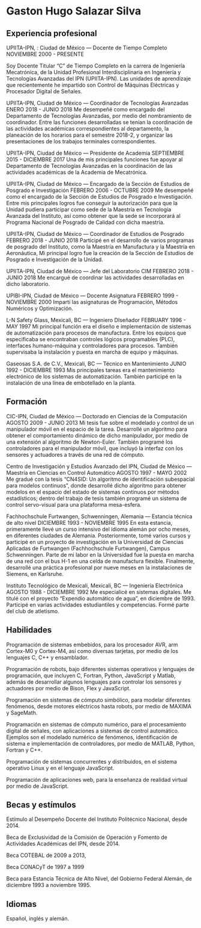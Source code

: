 # Gaston Hugo Salazar Silva

## Experiencia profesional

UPIITA-IPN,
:	Ciudad de México — Docente de Tiempo Completo  
	NOVIEMBRE 2000 - PRESENTE  

Soy Docente Titular “C” de Tiempo Completo en la carrera de Ingeniería
Mecatrónica, de la Unidad Profesional Interdisciplinaria en Ingeniería y
Tecnologías Avanzadas del IPN (UPIITA-IPN). Las unidades de aprendizaje que
recientemente he impartido son Control de Máquinas Eléctricas y Procesador
Digital de Señales.

UPIITA-IPN, Ciudad de México — Coordinador de Tecnologías Avanzadas
ENERO 2018 - JUNIO 2018
Me desempeñé como encargado del Departamento de Tecnologías Avanzadas, por
medio del nombramiento de coordinador. Entre las funciones desarrolladas se
tenían la coordinación de las actividades académicas correspondientes al
departamento, la planeación de los horarios para el semestre 2018-2, y
organizar las presentaciones de los trabajos terminales correspondientes.

UPIITA-IPN, Ciudad de México — Presidente de Academia
SEPTIEMBRE 2015 - DICIEMBRE 2017
Una de mis principales funciones fue apoyar al Departamento de Tecnologías
Avanzadas en la coordinación de las actividades académicas de la Academia
de Mecatrónica.

UPIITA-IPN, Ciudad de México — Encargado de la Sección de Estudios de
Posgrado e Investigación
FEBRERO 2006 - OCTUBRE 2009
Me desempeñé como el encargado de la Sección de Estudios de Posgrado e
Investigación. Entre mis principales logros fue conseguir la autorización
para que la Unidad pudiera participar como sede de la Maestría en
Tecnología Avanzada del Instituto, así como obtener que la sede se
incorporará al Programa Nacional de Posgrado de Calidad con dicha maestría.

UPIITA-IPN, Ciudad de México — Coordinador de Estudios de Posgrado
FEBRERO 2018 - JUNIO 2018
Participé en el desarrollo de varios programas de posgrado del Instituto,
como la Maestría en Manufactura y la Maestría en Aeronáutica, Mi principal
logro fue la creación de la Sección de Estudios de Posgrado e Investigación
de la Unidad.

UPIITA-IPN, Ciudad de México — Jefe del Laboratorio CIM
FEBRERO 2018 - JUNIO 2018
Me encargué de coordinar las actividades desarrolladas en dicho
laboratorio.

UPIBI-IPN, Ciudad de México — Docente Asignatura
FEBRERO 1999 - NOVIEMBRE 2000
Impartí las asignaturas de Programación, Métodos Numéricos y Optimización. 

L-N Safety Glass, Mexicali, BC — Ingeniero DIseñador
FEBRUARY 1996 - MAY 1997
Mi principal función era el diseño e implementación de sistemas de
automatización para procesos de manufactura. Entre los equipos que
especificaba se encontraban controles lógicos programables (PLC),
interfaces humano-máquina y controladores para procesos. También
supervisaba la instalación y puesta en marcha de equipo y máquinas.

Gaseosas S.A. de C.V., Mexicali, BC — Técnico en Mantenimiento
JUNIO 1992 - DICIEMBRE 1993
Mis principales tareas era el mantenimiento electrónico de los sistemas de
automatización. También participé en la instalación de una línea de
embotellado en la planta.

## Formación

CIC-IPN, Ciudad de México — Doctorado en Ciencias de la Computación
AGOSTO 2009 - JUNIO 2013
Mi tesis fue sobre el modelado y control de un manipulador móvil en el
espacio de la tarea. Desarrollé un algoritmo para obtener el comportamiento
dinámico de dicho manipulador, por medio de una extensión al algoritmo de
Newton-Euler. También programé los controladores para el manipulador móvil,
que incluyó la interfaz con los sensores y actuadores a través de una red
de cómputo.

Centro de Investigación y Estudios Avanzado del IPN, Ciudad de México —
Maestría en Ciencias en Control Automático
AGOSTO 1997 - MAYO 2002
Me gradué con la tesis “CN4SID: Un algoritmo de identificación subespacial
para modelos continuos”, donde desarrollé dicho algoritmo para obtener
modelos en el espacio del estado de sistemas continuos por métodos
estadísticos; dentro del trabajo de tesis también programé un sistema de
control servo-visual para una plataforma  mesa-esfera.

Fachhochschule Furtwangen, Schwenningen, Alemania — Estancia técnica de
alto nivel
DICIEMBRE 1993 - NOVIEMBRE 1995
En esta estancia, primeramente llevé un curso intensivo del idioma alemán
por ocho meses, en diferentes ciudades de Alemania. Posteriormente, tomé
varios cursos y participé en un proyecto de investigación en la Universidad
de Ciencias Aplicadas de Furtwangen (Fachhochschule Furtwangen), Campus
Schwenningen. Parte de mi labor en la Universidad fue la puesta en marcha
de una red con el bus H-1 en una celda de manufactura flexible. Finalmente,
desarrollé una práctica profesional por nueve meses en la instalaciones de
Siemens, en Karlsruhe.

Instituto Tecnológico de Mexicali, Mexicali, BC — Ingeniería Electrónica
AGOSTO 1988 - DICIEMBRE 1992
Me especialicé en sistemas digitales. Me titulé con el proyecto “Expendio
automático de agua”, en diciembre de 1993. Participé en varias actividades
estudiantiles y competencias. Formé parte del club de atletismo. 

## Habilidades

Programación de sistemas embebidos, para los procesador AVR, arm Cortex-M0
y Cortex-M4, así como diversas tarjetas, por medio de los lenguajes C, C++
y ensamblador.

Programación de robots, bajo diferentes sistemas operativos y lenguajes de
programación, que incluyen C, Fortran, Python, JavaScript y Matlab, además
de desarrollar algunos lenguajes para controlar los sensores y actuadores
por medio de Bison, Flex y JavaScript.

Programación en sistemas de cómputo simbólico, para modelar diferentes
fenómenos, desde motores eléctricos hasta robots, por medio de MAXIMA y
SageMath.

Programación en sistemas de cómputo numérico, para el procesamiento digital
de señales, con aplicaciones a sistemas de control automático. Ejemplos son
el modelado numérico de fenómenos, identificación de sistema e
implementación de controladores, por medio de MATLAB, Python, Fortran y
C++.

Programación de sistemas concurrentes y distribuidos, en el sistema
operativo Linux y en el lenguaje JavaScript.

Programación de aplicaciones web, para la enseñanza de realidad virtual por
medio de JavaScript.

## Becas y estímulos

Estímulo al Desempeño Docente del Instituto Politécnico Nacional, desde
2014.

Beca de Exclusividad de la Comisión de Operación y Fomento de Actividades
Académicas del IPN, desde 2014.

Beca COTEBAL de 2009 a 2013,

Beca CONACyT de 1997 a 1999

Beca para Estancia Técnica de Alto Nivel, del Gobierno Federal Alemán, de
diciembre 1993 a noviembre 1995.

## Idiomas

Español, inglés y alemán.

